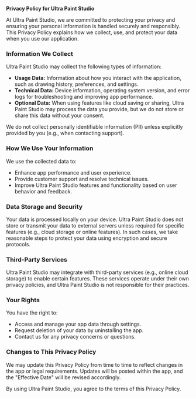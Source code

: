 **Privacy Policy for Ultra Paint Studio**  

At Ultra Paint Studio, we are committed to protecting your privacy and ensuring your personal information is handled securely and responsibly. This Privacy Policy explains how we collect, use, and protect your data when you use our application.  

### Information We Collect  
Ultra Paint Studio may collect the following types of information:  

- **Usage Data:** Information about how you interact with the application, such as drawing history, preferences, and settings.  
- **Technical Data:** Device information, operating system version, and error logs for troubleshooting and improving app performance.  
- **Optional Data:** When using features like cloud saving or sharing, Ultra Paint Studio may process the data you provide, but we do not store or share this data without your consent.  

We do not collect personally identifiable information (PII) unless explicitly provided by you (e.g., when contacting support).  

### How We Use Your Information  
We use the collected data to:  

- Enhance app performance and user experience.  
- Provide customer support and resolve technical issues.  
- Improve Ultra Paint Studio features and functionality based on user behavior and feedback.  

### Data Storage and Security  
Your data is processed locally on your device. Ultra Paint Studio does not store or transmit your data to external servers unless required for specific features (e.g., cloud storage or online features). In such cases, we take reasonable steps to protect your data using encryption and secure protocols.  

### Third-Party Services  
Ultra Paint Studio may integrate with third-party services (e.g., online cloud storage) to enable certain features. These services operate under their own privacy policies, and Ultra Paint Studio is not responsible for their practices.  

### Your Rights  
You have the right to:  

- Access and manage your app data through settings.  
- Request deletion of your data by uninstalling the app.  
- Contact us for any privacy concerns or questions.  

### Changes to This Privacy Policy  
We may update this Privacy Policy from time to time to reflect changes in the app or legal requirements. Updates will be posted within the app, and the "Effective Date" will be revised accordingly.  

By using Ultra Paint Studio, you agree to the terms of this Privacy Policy.

